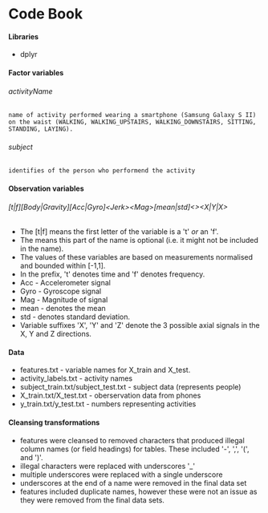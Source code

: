 # Code Book
#### Libraries
- dplyr

#### Factor variables
###### activityName 
    name of activity performed wearing a smartphone (Samsung Galaxy S II) on the waist (WALKING, WALKING_UPSTAIRS, WALKING_DOWNSTAIRS, SITTING, STANDING, LAYING).
###### subject 
    identifies of the person who performend the activity
#### Observation variables
###### [t|f][Body|Gravity][Acc|Gyro]\<Jerk\>\<Mag\>_[mean|std]\<_\>\<X|Y|X\> 
- The [t|f] means the first letter of the variable is a 't' *or* an 'f'.
- The <Jerk> means this part of the name is optional (i.e. it might not be included in the name).
- The values of these variables are based on measurements normalised and bounded within [-1,1].  
- In the prefix, 't' denotes time and 'f' denotes frequency.
- Acc - Accelerometer signal
- Gyro - Gyroscope signal
- Mag - Magnitude of signal
- mean - denotes the mean
- std - denotes standard deviation.
- Variable suffixes 'X', 'Y' and 'Z' denote the 3 possible axial signals in the X, Y and Z directions.



#### Data
- features.txt - variable names for X_train and X_test.
- activity_labels.txt - activity names
- subject_train.txt/subject_test.txt - subject data (represents people)
- X_train.txt/X_test.txt - oberservation data from phones
- y_train.txt/y_test.txt - numbers representing activities

#### Cleansing transformations
- features were cleansed to removed characters that produced illegal column names (or field headings) for tables.  These included '-', ',', '(', and ')'.
- illegal characters were replaced with underscores '_'
- multiple underscores were replaced with a single underscore
- underscores at the end of a name were removed in the final data set
- features included duplicate names, however these were not an issue as they were removed from the final data sets.
